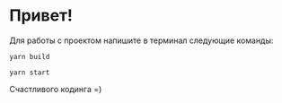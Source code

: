 # Привет!

Для работы с проектом напишите в терминал следующие команды:

```
yarn build
```

```
yarn start
```

Счастливого кодинга =)
